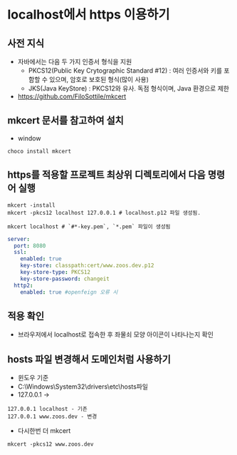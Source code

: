 # localhost에서 https 이용하기
## 사전 지식
- 자바에서는 다음 두 가지 인증서 형식을 지원
  - PKCS12(Public Key Crytographic Standard #12) : 여러 인증서와 키를 포함할 수 있으며, 암호로 보호된 형식(많이 사용)
  - JKS(Java KeyStore) : PKCS12와 유사. 독점 형식이며, Java 환경으로 제한
- https://github.com/FiloSottile/mkcert

## mkcert 문서를 참고하여 설치
- window
```text
choco install mkcert
```
## https를 적용할 프로젝트 최상위 디렉토리에서 다음 명령어 실행
```text
mkcert -install
mkcert -pkcs12 localhost 127.0.0.1 # localhost.p12 파일 생성됨.

mkcert localhost # `#*-key.pem`, `*.pem` 파일이 생성됨
```
```yml
server:
  port: 8080
  ssl:
    enabled: true
    key-store: classpath:cert/www.zoos.dev.p12
    key-store-type: PKCS12
    key-store-password: changeit
  http2:
    enabled: true #openfeign 오류 시
```

## 적용 확인
- 브라우저에서 localhost로 접속한 후 좌물쇠 모양 아이콘이 나타나는지 확인

## hosts 파일 변경해서 도메인처럼 사용하기
- 윈도우 기준
- C:\Windows\System32\drivers\etc\hosts파일
- 127.0.0.1 -> 
```text
127.0.0.1 localhost - 기존
127.0.0.1 www.zoos.dev - 변경
```
- 다시한번 더 mkcert
```text
mkcert -pkcs12 www.zoos.dev
```
